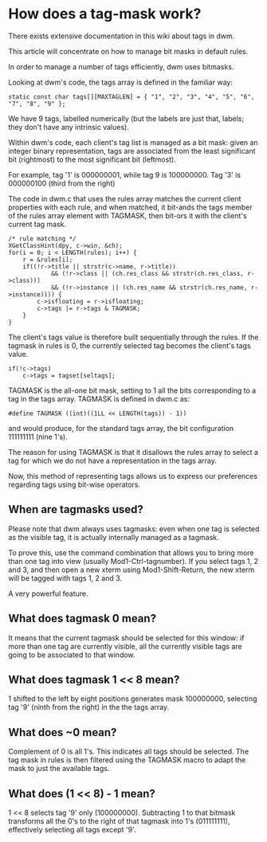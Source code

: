 How does a tag-mask work?
=========================
There exists extensive documentation in this wiki about tags in dwm.

This article will concentrate on how to manage bit masks in default rules.

In order to manage a number of tags efficiently, dwm uses bitmasks.

Looking at dwm's code, the tags array is defined in the familiar way:

	static const char tags[][MAXTAGLEN] = { "1", "2", "3", "4", "5", "6", "7", "8", "9" };

We have 9 tags, labelled numerically (but the labels are just that, labels;
they don't have any intrinsic values).

Within dwm's code, each client's tag list is managed as a bit mask: given an
integer binary representation, tags are associated from the least significant
bit (rightmost) to the most significant bit (leftmost).

For example, tag '1' is 000000001, while tag 9 is 100000000. Tag '3' is
000000100 (third from the right)

The code in dwm.c that uses the rules array matches the current client
properties with each rule, and when matched, it bit-ands the tags member of the
rules array element with TAGMASK, then bit-ors it with the client's current tag
mask.

	/* rule matching */
	XGetClassHint(dpy, c->win, &ch);
	for(i = 0; i < LENGTH(rules); i++) {
		r = &rules[i];
		if((!r->title || strstr(c->name, r->title))
				&& (!r->class || (ch.res_class && strstr(ch.res_class, r->class)))
				&& (!r->instance || (ch.res_name && strstr(ch.res_name, r->instance)))) {
			c->isfloating = r->isfloating;
			c->tags |= r->tags & TAGMASK;
		}
	}

The client's tags value is therefore built sequentially through the rules. If
the tagmask in rules is 0, the currently selected tag becomes the client's tags
value.

	if(!c->tags)
		c->tags = tagset[seltags];

TAGMASK is the all-one bit mask, setting to 1 all the bits corresponding to a
tag in the tags array. TAGMASK is defined in dwm.c as:

	#define TAGMASK ((int)((1LL << LENGTH(tags)) - 1))

and would produce, for the standard tags array, the bit configuration 111111111
(nine 1's).

The reason for using TAGMASK is that it disallows the rules array to select a
tag for which we do not have a representation in the tags array.

Now, this method of representing tags allows us to express our preferences
regarding tags using bit-wise operators.

When are tagmasks used?
-----------------------
Please note that dwm always uses tagmasks: even when one tag is selected as the
visible tag, it is actually internally managed as a tagmask.

To prove this, use the command combination that allows you to bring more than
one tag into view (usually Mod1-Ctrl-tagnumber). If you select tags 1, 2 and 3,
and then open a new xterm using Mod1-Shift-Return, the new xterm will be tagged
with tags 1, 2 and 3.

A very powerful feature.

What does tagmask 0 mean?
-------------------------
It means that the current tagmask should be selected for this window: if more
than one tag are currently visible, all the currently visible tags are going to
be associated to that window.

What does tagmask 1 << 8 mean?
------------------------------------
1 shifted to the left by eight positions generates mask 100000000, selecting
tag '9' (ninth from the right) in the the tags array.

What does ~0 mean?
------------------
Complement of 0 is all 1's. This indicates all tags should be selected. The tag
mask in rules is then filtered using the TAGMASK macro to adapt the mask to
just the available tags.

What does (1 << 8) - 1 mean?
----------------------------------
1 << 8 selects tag '9' only (100000000). Subtracting 1 to that bitmask
transforms all the 0's to the right of that tagmask into 1's (011111111),
effectively selecting all tags except '9'.
